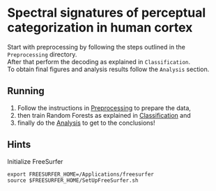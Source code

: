 Spectral signatures of perceptual categorization in human cortex
=====================

Start with preprocessing by following the steps outlined in the `Preprocessing` directory.  
After that perform the decoding as explained in `Classification`.  
To obtain final figures and analysis results follow the `Analysis` section.

Running
-------
1. Follow the instructions in [Preprocessing](Preprocessing) to prepare the data,
2. then train Random Forests as explained in [Classification](Classification) and
3. finally do the [Analysis](Analysis) to get to the conclusions!

Hints
-----
Initialize FreeSurfer
```
export FREESURFER_HOME=/Applications/freesurfer
source $FREESURFER_HOME/SetUpFreeSurfer.sh
```
